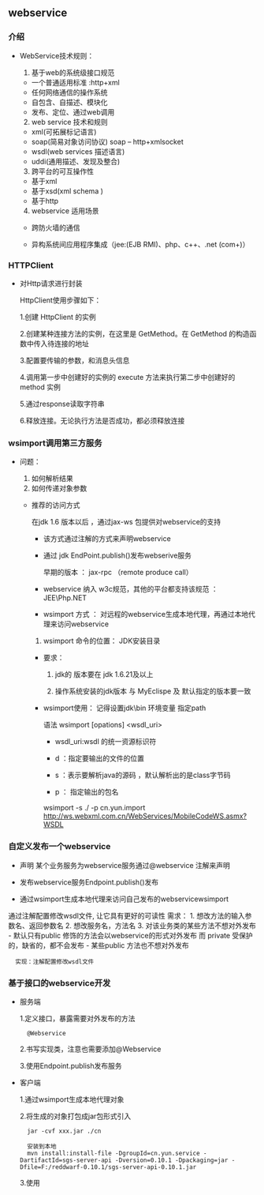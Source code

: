 ## webservice

### 介绍
* WebService技术规则：
 
    1. 基于web的系统级接口规范
    
    - 一个普通适用标准 :http+xml
    
    - 任何网络通信的操作系统
    
    - 自包含、自描述、模块化
    
    - 发布、定位、通过web调用
 
   2. web service 技术和规则
    
    - xml(可拓展标记语言)
    
    - soap(简易对象访问协议)  soap – http+xmlsocket
    
    - wsdl(web services 描述语言) 
    
    - uddi(通用描述、发现及整合)
 
   3. 跨平台的可互操作性
   
    - 基于xml
   
    - 基于xsd(xml schema )
   
    - 基于http

  4. webservice 适用场景
   
   - 跨防火墙的通信
   
   - 异构系统间应用程序集成（jee:(EJB RMI)、php、c++、.net (com+)）
   
   
### HTTPClient

* 对Http请求进行封装

    HttpClient使用步骤如下：
    
    1.创建 HttpClient 的实例 
    
    2.创建某种连接方法的实例，在这里是 GetMethod。在 GetMethod 的构造函数中传入待连接的地址
    
    3.配置要传输的参数，和消息头信息
    
    4.调用第一步中创建好的实例的 execute 方法来执行第二步中创建好的 method 实例
    
    5.通过response读取字符串
    
    6.释放连接。无论执行方法是否成功，都必须释放连接    

### wsimport调用第三方服务

* 问题：

    1. 如何解析结果
    2. 如何传递对象参数 

  - 推荐的访问方式
          
     在jdk 1.6 版本以后 ，通过jax-ws 包提供对webservice的支持 
	     
	 - 该方式通过注解的方式来声明webservice 
	     
	 - 通过 jdk EndPoint.publish()发布webserive服务

	    早期的版本 ： jax-rpc （remote produce call）

	 - webservice 纳入 w3c规范，其他的平台都支持该规范 ：JEE\Php\.NET
	    
	 - wsimport 方式 ： 对远程的webservice生成本地代理，再通过本地代理来访问webservice
       
      1. wsimport 命令的位置： JDK安装目录
	
	- 要求：
	  
	  1. jdk的 版本要在 jdk 1.6.21及以上 
	  
	  2. 操作系统安装的jdk版本 与 MyEclispe 及 默认指定的版本要一致

	- wsimport使用： 记得设置jdk\bin  环境变量  指定path 
           
      语法  wsimport [opations] <wsdl_uri>
	     
	   - wsdl_uri:wsdl 的统一资源标识符
	     
	   - d  ：指定要输出的文件的位置
	   
	   - s  ：表示要解析java的源码 ，默认解析出的是class字节码 
	   
	   - p  ： 指定输出的包名
	   
	   wsimport -s ./ -p cn.yun.import http://ws.webxml.com.cn/WebServices/MobileCodeWS.asmx?WSDL
	   
### 自定义发布一个webservice

   - 声明 某个业务服务为webservice服务通过@webservice 注解来声明
    
   - 发布webservice服务Endpoint.publish()发布
   
   - 通过wsimport生成本地代理来访问自己发布的webservicewsimport
   
   通过注解配置修改wsdl文件, 让它具有更好的可读性 
      需求：
        1. 想改方法的输入参数名、返回参数名
        2. 想改服务名，方法名
        3. 对该业务类的某些方法不想对外发布 
          -  默认只有public 修饰的方法会以webservice的形式对外发布 
   	 而 private  受保护的，缺省的，都不会发布
          - 某些public 方法也不想对外发布 
   
      实现：注解配置修改wsdl文件
      
### 基于接口的webservice开发

* 服务端

    1.定义接口，暴露需要对外发布的方法
        
        @Webservice
        
    2.书写实现类，注意也需要添加@Webservice
    
    3.使用Endpoint.publish发布服务
    
* 客户端

    1.通过wsimport生成本地代理对象
    
    2.将生成的对象打包成jar包形式引入
        
        jar -cvf xxx.jar ./cn
        
        安装到本地
        mvn install:install-file -DgroupId=cn.yun.service -DartifactId=sgs-server-api -Dversion=0.10.1 -Dpackaging=jar -Dfile=F:/reddwarf-0.10.1/sgs-server-api-0.10.1.jar 
    
    3.使用
    
          
	   